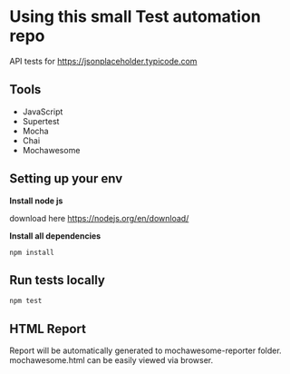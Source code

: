# Using this small Test automation repo
API tests for https://jsonplaceholder.typicode.com

## Tools
- JavaScript
- Supertest
- Mocha
- Chai
- Mochawesome

## Setting up your env
**Install node js**

download here https://nodejs.org/en/download/

**Install all dependencies**

```
npm install
```

## Run tests locally
```
npm test
```

## HTML Report
Report will be automatically generated to mochawesome-reporter folder.
mochawesome.html can be easily viewed via browser.
